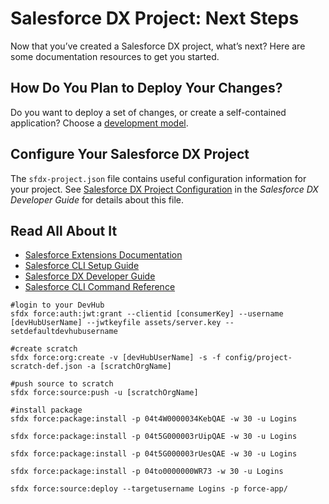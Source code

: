 # Salesforce DX Project: Next Steps

Now that you’ve created a Salesforce DX project, what’s next? Here are some documentation resources to get you started.

## How Do You Plan to Deploy Your Changes?

Do you want to deploy a set of changes, or create a self-contained application? Choose a [development model](https://developer.salesforce.com/tools/vscode/en/user-guide/development-models).

## Configure Your Salesforce DX Project

The `sfdx-project.json` file contains useful configuration information for your project. See [Salesforce DX Project Configuration](https://developer.salesforce.com/docs/atlas.en-us.sfdx_dev.meta/sfdx_dev/sfdx_dev_ws_config.htm) in the _Salesforce DX Developer Guide_ for details about this file.

## Read All About It

- [Salesforce Extensions Documentation](https://developer.salesforce.com/tools/vscode/)
- [Salesforce CLI Setup Guide](https://developer.salesforce.com/docs/atlas.en-us.sfdx_setup.meta/sfdx_setup/sfdx_setup_intro.htm)
- [Salesforce DX Developer Guide](https://developer.salesforce.com/docs/atlas.en-us.sfdx_dev.meta/sfdx_dev/sfdx_dev_intro.htm)
- [Salesforce CLI Command Reference](https://developer.salesforce.com/docs/atlas.en-us.sfdx_cli_reference.meta/sfdx_cli_reference/cli_reference.htm)

```
#login to your DevHub
sfdx force:auth:jwt:grant --clientid [consumerKey] --username [devHubUserName] --jwtkeyfile assets/server.key --setdefaultdevhubusername

#create scratch
sfdx force:org:create -v [devHubUserName] -s -f config/project-scratch-def.json -a [scratchOrgName]

#push source to scratch
sfdx force:source:push -u [scratchOrgName]

#install package
sfdx force:package:install -p 04t4W0000034KebQAE -w 30 -u Logins

sfdx force:package:install -p 04t5G000003rUipQAE -w 30 -u Logins

sfdx force:package:install -p 04t5G000003rUesQAE -w 30 -u Logins

sfdx force:package:install -p 04to0000000WR73 -w 30 -u Logins

sfdx force:source:deploy --targetusername Logins -p force-app/
```